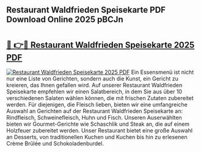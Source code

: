 ## Restaurant Waldfrieden Speisekarte PDF Download Online 2025 pBCJn

# <h2><a href="http://gcd9q1.nevu.top/?p=Restaurant+Waldfrieden+Speisekarte">🔗 👉🔴 Restaurant Waldfrieden Speisekarte 2025 PDF</a></h2>

[![Restaurant Waldfrieden Speisekarte 2025 PDF](https://i.imgur.com/dBaPXMq.png)](http://gcd9q1.nevu.top/?p=Restaurant+Waldfrieden+Speisekarte)
Ein Essensmenü ist nicht nur eine Liste von Gerichten, sondern auch die Kunst, ein Gericht zu kreieren, das Ihnen gefallen wird. Auf unserer Restaurant Waldfrieden Speisekarte empfehlen wir einen Salatbereich, in dem Sie aus über 10 verschiedenen Salaten wählen können, die mit frischen Zutaten zubereitet werden. Für diejenigen, die Fleisch lieben, bieten wir eine umfangreiche Auswahl an Gerichten auf der Restaurant Waldfrieden Speisekarte an: Rindfleisch, Schweinefleisch, Huhn und Fisch. Unseren Auserwählten bieten wir Gourmet-Gerichte wie Schaschlik und Steak an, die auf einem Holzfeuer zubereitet werden. Unser Restaurant bietet eine große Auswahl an Desserts, von traditionellen Kuchen und Kuchen bis hin zu erlesenen Crème Brûlée und Schokoladenburdel.
